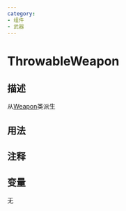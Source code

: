 ```yaml
---
category: 
- 组件
- 武器
---
```

# ThrowableWeapon
## 描述
从[Weapon](./Weapon.md)类派生
## 用法

## 注释

## 变量
无
